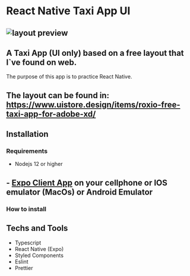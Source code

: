 # React Native Taxi App UI

## ![layout preview](https://static.dribbble.com/users/249315/screenshots/9672694/media/324e429ae37c7e4176801a246f934eaa.png)

## A Taxi App (UI only) based on a free layout that I`ve found on web.

The purpose of this app is to practice React Native.

## The layout can be found in: https://www.uistore.design/items/roxio-free-taxi-app-for-adobe-xd/

## Installation

### Requirements

- Nodejs 12 or higher
## - [Expo Client App](https://expo.io/tools#client) on your cellphone or IOS emulator (MacOs) or Android Emulator

### How to install

<!-- Clone this repo:

    git clone https://github.com/jonatasfl/react-native-taxi-app-ui.git

Install Dependencies:

    yarn install
    // or npm install

Run the Metro Bundler:

    yarn start
    // or npm start

Once the Metro Bundler is open, scan the QRCode with your Expo App on your cellphone or click to run in your device emulator. -->

## Techs and Tools

- Typescript
- React Native (Expo)
- Styled Components
- Eslint
- Prettier
